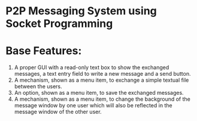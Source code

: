 # P2P Messaging System using Socket Programming

# Base Features:

1. A proper GUI with a read-only text box to show the exchanged messages, a text entry
field to write a new message and a send button.
2. A mechanism, shown as a menu item, to exchange a simple textual file between the
users.
3. An option, shown as a menu item, to save the exchanged messages.
4. A mechanism, shown as a menu item, to change the background of the message
window by one user which will also be reflected in the message window of the other
user.


